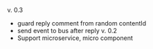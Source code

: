 
v. 0.3
- guard reply comment from random contentId
- send event to bus after reply
v. 0.2
- Support microservice, micro component